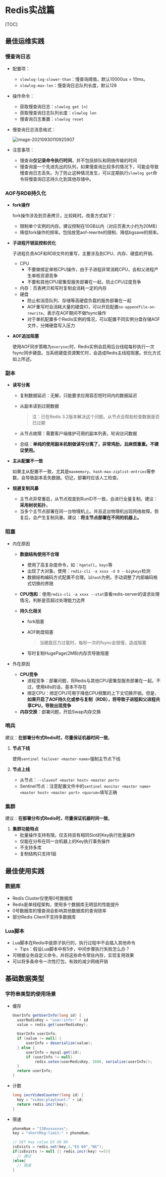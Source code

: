 # Redis实战篇

[TOC]

## 最佳运维实践

### 慢查询日志

- 配置项：
  - `slowlog-log-slower-than`：慢查询阈值，默认10000us = 10ms。
  - `slowlog-max-len`：慢查询日志队列长度，默认128
  
- 操作命令：

  - 获取慢查询日志：`slowlog get [n]`
  - 获取慢查询日志队列长度：`slowlog len`
  - 慢查询日志重置：`slowlog reset`

- 慢查询日志消息格式：

  ![image-20210930110925907](assets/image-20210930110925907.png)

- 注意事项：

  - 慢查询**仅记录命令执行时间**，并不包括排队和网络传输的时间
  - 慢查询是一个先进先出的队列，如果慢查询比较多的情况下，可能会导致慢查询日志丢失。为了防止这种情况发生，可以定期执行`slowlog get`命令将慢查询日志持久化到其他存储中。

### AOF与RDB持久化

- **fork操作**

  fork操作涉及到页表拷贝，比较耗时。改善方式如下：

  - 限制单个实例的内存。建议控制在10GB以内（对应页表大小约为20MB）
  - 降低fork操作的频率。包括放宽aof-rewrite的限制、降低bgsave的频率。

- **子进程开销监控和优化**

  子进程负责AOF和RDB文件的重写，主要涉及到CPU、内存、硬盘的开销、

  - CPU
    - 不要做绑定单核CPU操作，由于子进程非常消耗CPU，会和父进程产生单核资源竞争
    - 不要和其他CPU密集型服务部署在一起，防止CPU过度竞争
  - 内存：页表拷贝和写时复制会消耗一定的内存
  - 硬盘
    - 防止和消息队列、存储等高硬盘负载的服务部署在一起
    - AOF重写时会消耗大量的硬盘IO，可以开启配置`no-appendfile-on-rewrite`，表示在AOF期间不做fsync操作
    - 对于单机配置多个Redis实例的情况，可以配置不同实例分盘存储AOF文件，分摊硬盘写入压力

- **AOF追加阻塞**

  使用AOF同步策略为`everysec`时，Redis实例会启用后台线程每秒执行一次fsync同步硬盘。当系统硬盘资源繁忙时，会造成Redis主线程阻塞。优化方式如上所述。

### 副本

- **读写分离**

  - 复制数据延迟：无解，只能要求应用容忍短时间内的数据延迟

  - 从副本读到过期数据

    > 注：已在Redis 3.2版本解决这个问题。从节点会帮助检查数据是否已过期

  - 从节点故障：需要客户端维护可用的副本列表，轮询访问数据

  - 总结：**单纯的使用副本机制做读写分离了，非常鸡肋，且麻烦重重。不建议使用。**

- **主从配置不一致**

  如果主从配置不一致，尤其是`maxmemory`、`hash-max-ziplist-entries`等参数，会导致副本丢失数据。切记，部署时应该人工检查。

- **规避复制风暴**

  - 主节点异常重启，从节点观查到RunID不一致，会进行全量复制。建议：**采用树状拓扑**。
  - 当多个主节点部署在同一台物理机上。并且这台物理机出现网络故障。恢复后，会产生复制风暴。建议：**将主节点部署在不同的机器上。**

### 阻塞

- 内在原因

  - **数据结构使用不合理**

    - 使用了高复杂度命令，如：`hgetall`，`keys`等
    - 出现了大对象。使用：`redis-cli -a xxxx -d 0 --bigkeys`检测
    - 数据结构编码方式配置不合理。以`hash`为例，手动调整了内部编码格式切换的界限

  - **CPU饱和**：使用`redis-cli -a xxxx --stat`查看redis-server的请求处理情况，判断是否超过处理能力边界

  - **持久化相关**

    - fork阻塞

    - AOF刷盘阻塞

      > 当硬盘压力过载时，每秒一次的fsync会很慢，造成阻塞

    - 写时复制HugePage(2MB)内存页导致阻塞

- 外在原因

  - **CPU竞争**
    - 进程竞争：部署问题，将Redis与其他CPU密集型服务部署在一起。不过，使用k8s的话，基本不存在
    - 绑定CPU：绑定CPU可用于降低CPU频繁的上下文切换开销。但是，**如果开启了AOF持久化或参与复制（RDB），将导致子进程和父进程共享CPU，导致出现竞争**
  - **内存交换**：部署问题，开启Swap内存交换

### 哨兵

建议：**在部署分布式Redis时，尽量保证机器时间一致**。

1. **节点下线**

   使用`sentinel failover <master-name>`强制主节点下线

2. **节点上线**

   - 从节点：`--slaveof <master host> <master port>`
   - Sentinel节点：注意配置文件中的`sentinel monitor <master name> <master host> <master port> <quorum>`填写正确

### 集群

建议：**在部署分布式Redis时，尽量保证机器时间一致**。

1. **集群功能特点**
   - 批量操作支持有限。仅支持具有相同Slot的Key执行批量操作
   - 仅能在分布在同一台机器上的Key执行事务操作
   - 不支持多库
   - 复制结构只支持1层

## 最佳使用实践

### 数据库

- Redis Cluster仅使用0号数据库
- Redis是单线程架构，使用多个数据库无明显的性能提升
- 0号数据库的慢查询会影响其他数据库的查询效率
- 部分Redis Client不支持多数据库

### Lua脚本

- Lua脚本在Redis中是原子执行的，执行过程中不会插入其他命令
  - Tips：假设Lua脚本中有5步，中间步骤执行失败怎么办？
- 可根据业务自定义命令，并将这些命令常驻内存，实现复用效果
- 可以将多条命令一次性打包，有效的减少网络开销

## 基础数据类型

### 字符串类型的使用场景

- 缓存

  ```java
  UserInfo getUserInfo(long id) {
  	userRedisKey = "user:info:" + id
  	value = redis.get(userRedisKey);
  	
  	UserInfo userInfo;
  	if (value != null) {
  		userInfo = deserialize(value);
  	} else {
  		userInfo = mysql.get(id);
  		if (userInfo != null)
  			redis.setex(userRedisKey, 3600, serialize(userInfo));
  	}
  	return userInfo;
  }
  ```

- 计数

  ```java
  long incrVideoCounter(long id) {
  	key = "video:playCount:" + id;
  	return redis.incr(key);
  }
  ```

- 限速

  ```java
  phoneNum = "138xxxxxxxx";
  key = "shortMsg:limit:" + phoneNum;
  
  // SET key value EX 60 NX
  isExists = redis.set(key,1,"EX 60","NX");
  if(isExists != null || redis.incr(key) <=5){
  	// 通过
  }else{
  	// 限速
  }
  ```

